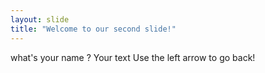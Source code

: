 ```yaml
---
layout: slide
title: "Welcome to our second slide!"
---
```

what's your name ?
Your text
Use the left arrow to go back!
